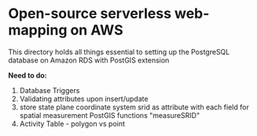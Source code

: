 # Open-source serverless web-mapping on AWS

This directory holds all things essential to setting up the PostgreSQL database on Amazon RDS with PostGIS extension


**Need to do:**
1. Database Triggers
2. Validating attributes upon insert/update
3. store state plane coordinate system srid as attribute with each field for spatial measurement PostGIS functions "measureSRID"
4. Activity Table - polygon vs point
